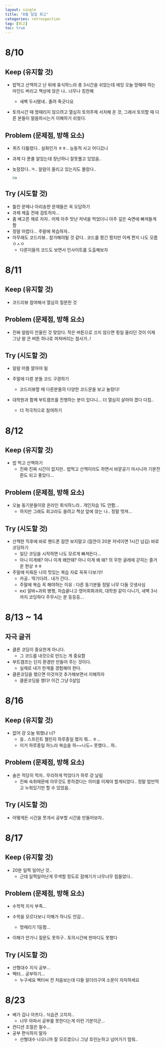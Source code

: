 ```yaml
---
layout: single
title: "8월 일일 회고"
categories: retrospection
tag: [회고]
toc: true
---
```






# 8/10

## Keep (유지할 것)

- 밥먹고 산책하고 난 뒤에 휴식하느라 총 3시간을 쉬었는데 에잉 오늘 망해따 하는 마인드 버리고 책상에 앉은 나.. 너무나 칭찬해
  - 새벽 두시됐네.. 졸려 죽긋다요

- 토의시간 때 멍때리지 않으려고 열심히 토의주제 서치해 온 것, 그래서 토의할 때 다른 분들이 말씀하시는거 이해하기 쉬웠다.



## Problem (문제점, 방해 요소)

- 퀴즈 다틀렸다.. 실화인가 ㅎㅎ.. 능동적 사고 어디갔니

- 과제 다 푼줄 알았는데 장난하니 잘못풀고 있었음..

- 늦잠잤다..ㅋ.. 알람이 울리고 있는지도 몰랐다..

  <img src="https://user-images.githubusercontent.com/97875918/183938538-1e6e1a45-59c9-46f2-bd48-56ac584b98b2.JPG" alt="짤" style="zoom:50%;" />



## Try (시도할 것)

- 틀린 문제나 아리송한 문제들은 꼭 오답하기
- 과제 제출 전에 검토하자...
- 좀 배고픈 채로 자자.. 어제 아주 맛난 저녁을 먹었더니 아주 깊은 숙면에 빠져들게 함
- 정말 어렵다... 주말에 복습하자..
- 아무래도 코드리뷰.. 참가해야될 것 같다.. 코드를 짰긴 짰지만 어케 짠지 나도 모름 ㅇㅅㅇ
  - 다른이들의 코드도 보면서 인사이트를 도출해보자





# 8/11

## Keep (유지할 것)

- 코드리뷰 참여해서 열심히 질문한 것



## Problem (문제점, 방해 요소)

- 진짜 알람이 안울린 것 맞았다. 작은 버튼으로 끄지 않으면 죙일 울리던 것이 이제 그냥 왕 큰 버튼 하나로 꺼져버리는 참사가..!



## Try (시도할 것)

- 알람 어플 깔아야 됨
- 주말에 다른 분들 코드 구경하기
  - 코드리뷰할 때 다른분들의 다양한 코드문을 보고 놀랐다!

- 대학원과 함께 부트캠프를 진행하는 분이 있다니... 더 열심히 살아야 겠다 다짐..
  - 더 적극적으로 참여하기





# 8/12

## Keep (유지할 것)

- 밥 먹고 산책하기
  - 진짜 진짜 시간이 없지만.. 밥먹고 산책이라도 하면서 바깥공기 마시니까 기분전환도 되고 좋았다...




## Problem (문제점, 방해 요소)

- 오늘 동기분들이랑 온라인 회식하느라.. 개인자습 1도 안함...
  - 하지만 그래도 회고라도 쓸려고 책상 앞에 앉는 나.. 정말 멋져...




## Try (시도할 것)

- 산책한 직후에 바로 핸드폰 잠깐 보지말고 (잠깐이 20분 저녁이면 1시간 넘김) 바로 코딩하기
  - 일단 코딩을 시작하면 나도 모르게 빠져든다...
  - 아니 이게왜? 아니 이게 왜안돼? 아니 이게 왜 돼? 의 무한 굴레에 갇히는 즐거운 현상 ㅎㅎ
- 주말에 미뤄둔 나의 맛있는 복습 자료 꼭꼭 다보기!!
  - 카공.. 딱기다려.. 내가 간다..
  - 주말에 복습 꼭 해야하는 이유 : 다른 동기분들 정말 너무 다들 갓생사심
  - ex) 알바+과외 병행, 자습끝나고 영어회화과외, 대학원 같이 다니기, 새벽 3시까지 코딩하다 주무시는 분 등등등...



# 8/13 ~ 14

## 자극 글귀

- 클론 코딩이 중요한게 아니다.
  - 그 코드를 내것으로 만드는 게 중요함
- 부트캠프는 단지 환경만 만들어 주는 것이다.
  - 실제로 내가 한계를 경험해야 한다.
- 클론코딩을 했으면 이것저것 추가해보면서 이해하자
  - 클론코딩을 했다! 이건 그냥 0살임





# 8/16

## Keep (유지할 것)

- 없어 걍 오늘 뭐했냐 너?
  - 응.. 스프린트 챌린지 하루종일 했지 뭐... ㅎ...
  - 이거 하루종일 하느라 복습을 하~~나도~ 못했다... 하..




## Problem (문제점, 방해 요소)

- 술은 적당히 먹자.. 무리하게 먹었다가 하루 걍 날림
  - 진짜 숙취때문에 아무것도 못하겠다는 의미를 이제야 할게되었다.. 정말 밥만먹고 누워있기만 할 수 있었음..




## Try (시도할 것)

- 어떻게든 시간을 쪼개서 공부할 시간을 만들어보자..







# 8/17

## Keep (유지할 것)

- 20분 일찍 일어난 것..
  - 근데 일찍일어난게 무색할 정도로 잠깨기가 너무너무 힘들었다..




## Problem (문제점, 방해 요소)

- 수학적 지식 부족...
- 수학을 모르다보니 이해가 하나도 안감...
  - 멍때리기 1등함...

- 이해가 안가니 질문도 못하구.. 토의시간에 한마디도 못했다



## Try (시도할 것)

- 선형대수 지식 공부...
- 벡터... 공부하기...
  - 누구세요 벡터씨 전 처음보는데 다들 알더라구여 소문이 자자하세요







# 8/23

- 배가 겁나 아프다.. 식습관 고치자..
  - 너무 아파서 공부를 못한다는게 이런 기분이군...
- 컨디션 조절은 필수...
- 공부 편식하지 말자
  - 선형대수 나오니까 잘 모르겠으니 그냥 흐린눈하고 넘어가기 멈춰..
